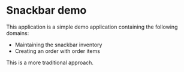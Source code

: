 # Snackbar demo

This application is a simple demo application containing the following domains:
 - Maintaining the snackbar inventory
 - Creating an order with order items

This is a more traditional approach.
